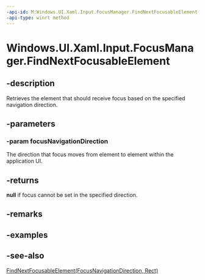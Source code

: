 ```yaml
---
-api-id: M:Windows.UI.Xaml.Input.FocusManager.FindNextFocusableElement(Windows.UI.Xaml.Input.FocusNavigationDirection)
-api-type: winrt method
---
```


<!-- Method syntax
public Windows.UI.Xaml.UIElement FindNextFocusableElement(Windows.UI.Xaml.Input.FocusNavigationDirection focusNavigationDirection)
-->

# Windows.UI.Xaml.Input.FocusManager.FindNextFocusableElement

## -description

Retrieves the element that should receive focus based on the specified navigation direction.

## -parameters

### -param focusNavigationDirection

The direction that focus moves from element to element within the application UI.

## -returns

**null** if focus cannot be set in the specified direction.

## -remarks

## -examples

## -see-also

[FindNextFocusableElement(FocusNavigationDirection, Rect)](focusmanager_findnextfocusableelement_153874287.md)